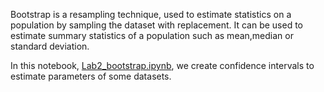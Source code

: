 
Bootstrap is a resampling technique, used to estimate statistics on a population by sampling the dataset with replacement.
It can be used to estimate summary statistics of a population such as mean,median or standard deviation.

In this notebook, [Lab2_bootstrap.ipynb](https://github.com/Jhansi-27/CE888/blob/main/Lab2/Lab2_bootstrap.ipynb), we create confidence intervals to estimate parameters of some datasets.


